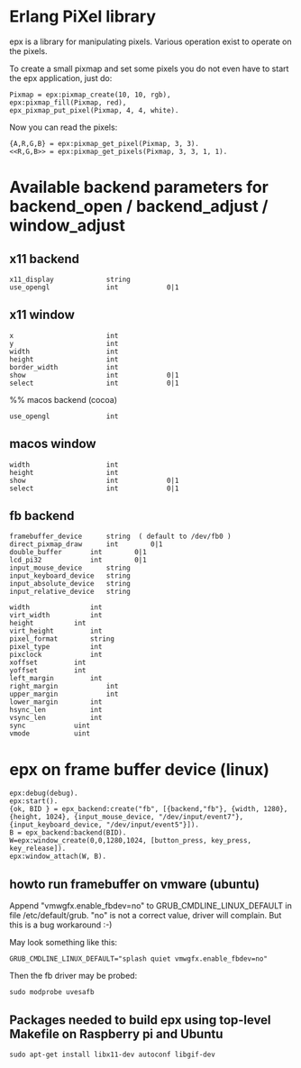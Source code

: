 Erlang PiXel library
====================

epx is a library for manipulating pixels. Various operation exist
to operate on the pixels.

To create a small pixmap and set some pixels you do not even have to
start the epx application, just do:

    Pixmap = epx:pixmap_create(10, 10, rgb),
    epx:pixmap_fill(Pixmap, red),
    epx_pixmap_put_pixel(Pixmap, 4, 4, white).

Now you can read the pixels:
 
    {A,R,G,B} = epx:pixmap_get_pixel(Pixmap, 3, 3).
    <<R,G,B>> = epx:pixmap_get_pixels(Pixmap, 3, 3, 1, 1).

# Available backend parameters for backend_open / backend_adjust / window_adjust 

## x11 backend

    x11_display             string
    use_opengl              int            0|1

## x11 window

    x                       int
    y                       int
    width                   int
    height                  int
    border_width            int
    show                    int            0|1
    select                  int            0|1

%% macos backend (cocoa)

    use_opengl              int
    
## macos window

    width                   int
    height                  int
    show                    int            0|1
    select                  int            0|1

## fb backend

    framebuffer_device      string  ( default to /dev/fb0 )
    direct_pixmap_draw	    int		   0|1
    double_buffer	    int		   0|1
    lcd_pi32		    int		   0|1
    input_mouse_device      string
    input_keyboard_device   string
    input_absolute_device   string
    input_relative_device   string
    
    width 	    	    int
    virt_width		    int
    height		    int
    virt_height		    int
    pixel_format	    string
    pixel_type		    int
    pixclock		    int
    xoffset		    int
    yoffset		    int
    left_margin		    int
    right_margin            int
    upper_margin            int    
    lower_margin	    int
    hsync_len		    int
    vsync_len		    int
    sync		    uint
    vmode		    uint
    
# epx on frame buffer device (linux)

    epx:debug(debug).
    epx:start().
    {ok, BID } = epx_backend:create("fb", [{backend,"fb"}, {width, 1280}, {height, 1024}, {input_mouse_device, "/dev/input/event7"}, {input_keyboard_device, "/dev/input/event5"}]).
    B = epx_backend:backend(BID).
    W=epx:window_create(0,0,1280,1024, [button_press, key_press, key_release]).
    epx:window_attach(W, B).


## howto run framebuffer on vmware (ubuntu)

Append "vmwgfx.enable_fbdev=no" to GRUB_CMDLINE_LINUX_DEFAULT in file /etc/default/grub. "no" is not a correct value, driver will complain. But this is a bug workaround :-)

May look something like this:

    GRUB_CMDLINE_LINUX_DEFAULT="splash quiet vmwgfx.enable_fbdev=no"

Then the fb driver may be probed:

    sudo modprobe uvesafb

## Packages needed to build epx using top-level Makefile on Raspberry pi and Ubuntu

	sudo apt-get install libx11-dev autoconf libgif-dev
